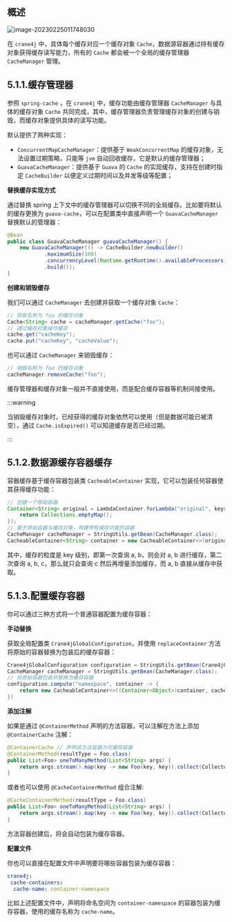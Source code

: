 ## 概述

<img src="https://img.xiajibagao.top/image-20230225011748030.png" alt="image-20230225011748030"  />

在 `crane4j` 中，具体每个缓存对应一个缓存对象 `Cache`，数据源容器通过持有缓存对象获得缓存读写能力，所有的 `Cache` 都会被一个全局的缓存管理器 `CacheManager` 管理。

## 5.1.1.缓存管理器

参照 `spring-cache` ，在 `crane4j` 中，缓存功能由缓存管理器 `CacheManager` 与具体的缓存对象 `Cache` 共同完成，其中，缓存管理器负责管理缓存对象的创建与销毁，而缓存对象提供具体的读写功能。

默认提供了两种实现：

- `ConcurrentMapCacheManager`：提供基于 `WeakConcurrentMap` 的缓存对象，无法设置过期策略，只能等 `jvm` 自动回收缓存，它是默认的缓存管理器；
- `GuavaCacheManager`：提供基于 `Guava` 的 `Cache` 的实现缓存，支持在创建时指定 `CacheBuilder` 以便定义过期时间以及并发等级等配置；

**替换缓存实现方式**

通过替换 spring 上下文中的缓存管理器可以切换不同的全局缓存。比如要将默认的缓存更换为 `guava-cache`，可以在配置类中直接声明一个 `GuavaCacheManager` 替换默认的管理器：

~~~java
@Bean
public class GuavaCacheManager guavaCacheManager() {
    new GuavaCacheManager(() -> CacheBuilder.newBuilder()
            .maximumSize(100)
            .concurrencyLevel(Runtime.getRuntime().availableProcessors())
            .build());
}
~~~

**创建和销毁缓存**

我们可以通过 `CacheManager` 去创建并获取一个缓存对象 `Cache`：

~~~java
// 获取名称为 foo 的缓存对象
Cache<String> cache = cacheManager.getCache("foo");
// 通过缓存对象操作缓存
cache.get("cacheKey");
cache.put("cacheKey", "cacheValue");
~~~

 也可以通过 `CacheManager` 来销毁缓存：

~~~java
// 销毁名称为 foo 的缓存对象
cacheManager.removeCache("foo");
~~~

缓存管理器和缓存对象一般并不直接使用，而是配合缓存容器等机制间接使用。

:::warning

当销毁缓存对象时，已经获得的缓存对象依然可以使用（但是数据可能已被清空），通过 `Cache.isExpired()` 可以知道缓存是否已经过期。

:::

## 5.1.2.数据源缓存容器缓存

容器缓存基于缓存容器包装类 `CacheableContainer` 实现，它可以包装任何容器使其获得缓存功能：

~~~java
// 创建一个原始容器
Container<String> original = LambdaContainer.forLambda("original", keys -> {
    return Collections.emptyMap();
});
// 基于原始容器与缓存对象，构建带有缓存功能的容器
CacheManager cacheManager = StringUtils.getBean(CacheManager.class);
CacheableContainer<String> container = new CacheableContainer<>(original, cacheManager, "cacheName");
~~~

其中，缓存的粒度是 key 级别，即第一次查询 a, b，则会对 a, b 进行缓存，第二次查询 a, b, c，那么就只会查询 c 然后再增量添加缓存，而 a, b 直接从缓存中获取。

## 5.1.3.配置缓存容器

你可以通过三种方式将一个普通容器配置为缓存容器：

**手动替换**

获取全局配置类 `Crane4jGlobalConfiguration`，并使用 `replaceContainer` 方法将原始的容器替换为包装后的缓存容器：

~~~java
Crane4jGlobalConfiguration configuration = StringUtils.getBean(Crane4jGlobalConfiguration.class);
CacheManager cacheManager = StringUtils.getBean(CacheManager.class);
// 将原始容器包装并替换为缓存容器
configuration.compute("namespace", container -> {
    return new CacheableContainer<>((Container<Object>)container, cacheManager, "cacheName");
})
~~~

**添加注解**

如果是通过 `@ContainerMethod` 声明的方法容器，可以注解在方法上添加 `@ContainerCache` 注解：

~~~java
@ContainerCache // 声明该方法容器为可缓存容器
@ContainerMethod(resultType = Foo.class)
public List<Foo> oneToManyMethod(List<String> args) {
    return args.stream().map(key -> new Foo(key, key)).collect(Collectors.toList());
}
~~~

或者也可以使用 `@CacheContainerMethod` 组合注解:

~~~java
@CacheContainerMethod(resultType = Foo.class)
public List<Foo> oneToManyMethod(List<String> args) {
    return args.stream().map(key -> new Foo(key, key)).collect(Collectors.toList());
}
~~~

方法容器创建后，将会自动包装为缓存容器。

**配置文件**

你也可以直接在配置文件中声明要将哪些容器包装为缓存容器：

~~~yml
crane4j:
 cache-containers:
  cache-name: container-namespace
~~~

比如上述配置文件中，声明将命名空间为 `container-namespace` 的容器包装为缓存容器，使用的缓存名称为 `cache-name`。